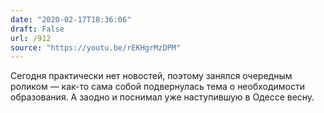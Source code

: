 ```yaml
---
date: "2020-02-17T18:36:06"
draft: False
url: /912
source: "https://youtu.be/rEKHgrMzDPM"
---
```


Сегодня практически нет новостей, поэтому занялся очередным роликом — как-то сама собой подвернулась тема о необходимости образования. А заодно и поснимал уже наступившую в Одессе весну.
